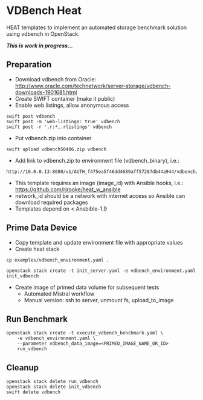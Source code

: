 # VDBench Heat

HEAT templates to implement an automated storage benchmark solution using vdbench
in OpenStack.

**_This is work in progress..._**

## Preparation

* Download vdbench from Oracle: http://www.oracle.com/technetwork/server-storage/vdbench-downloads-1901681.html
* Create SWIFT container (make it public)
* Enable web listings, allow anonymous access
```
swift post vdbench
swift post -m 'web-listings: true' vdbench
swift post -r '.r:*,.rlistings' vdbench
```
* Put vdbench.zip into container
```
swift upload vdbench50406.zip vdbench
```
* Add link to vdbench.zip to environment file (vdbench_binary), i.e.:
```
http://10.0.0.13:8080/v1/AUTH_f475ea5f46dd4689aff57287db44a944/vdbench/vdbench50406.zip
```
* This template requires an image (image_id) with Ansible hooks, i.e.: https://github.com/rjrooke/heat_w_ansible
* network_id should be a network with internet access so Ansible can download required packages
* Templates depend on < Ansbible-1.9

## Prime Data Device

* Copy template and update environment file with appropriate values
* Create heat stack
```
cp examples/vdbench_environment.yaml .

openstack stack create -t init_server.yaml -e vdbench_environment.yaml init_vdbench
```
* Create image of primed data volume for subsequent tests
    * Automated Mistral workflow
    * Manual version: ssh to server, unmount fs, upload_to_image

## Run Benchmark
```
openstack stack create -t execute_vdbench_benchmark.yaml \
    -e vdbench_environment.yaml \
    --parameter vdbench_data_image=<PRIMED_IMAGE_NAME_OR_ID>
    run_vdbench
```

## Cleanup
```
openstack stack delete run_vdbench
openstack stack delete init_vdbench
swift delete vdbench
```